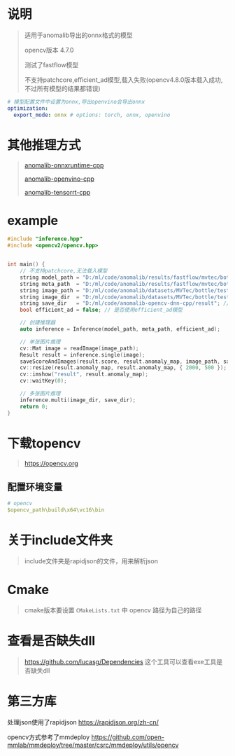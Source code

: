 # 说明

> 适用于anomalib导出的onnx格式的模型
>
> opencv版本 4.7.0
>
> 测试了fastflow模型
>
> 不支持patchcore,efficient_ad模型,载入失败(opencv4.8.0版本载入成功,不过所有模型的结果都错误)

```yaml
# 模型配置文件中设置为onnx,导出openvino会导出onnx
optimization:
  export_mode: onnx # options: torch, onnx, openvino
```

# 其他推理方式

> [anomalib-onnxruntime-cpp](https://github.com/NagatoYuki0943/anomalib-onnxruntime-cpp)
>
> [anomalib-openvino-cpp](https://github.com/NagatoYuki0943/anomalib-openvino-cpp)
>
> [anomalib-tensorrt-cpp](https://github.com/NagatoYuki0943/anomalib-tensorrt-cpp)

# example

```C++
#include "inference.hpp"
#include <opencv2/opencv.hpp>


int main() {
    // 不支持patchcore,无法载入模型
    string model_path = "D:/ml/code/anomalib/results/fastflow/mvtec/bottle/run/weights/openvino/model.onnx";
    string meta_path  = "D:/ml/code/anomalib/results/fastflow/mvtec/bottle/run/weights/openvino/metadata.json";
    string image_path = "D:/ml/code/anomalib/datasets/MVTec/bottle/test/broken_large/000.png";
    string image_dir  = "D:/ml/code/anomalib/datasets/MVTec/bottle/test/broken_large";
    string save_dir   = "D:/ml/code/anomalib-opencv-dnn-cpp/result"; // 注意目录不会自动创建,要手动创建才会保存
    bool efficient_ad = false; // 是否使用efficient_ad模型

    // 创建推理器
    auto inference = Inference(model_path, meta_path, efficient_ad);

    // 单张图片推理
    cv::Mat image = readImage(image_path);
    Result result = inference.single(image);
    saveScoreAndImages(result.score, result.anomaly_map, image_path, save_dir);
    cv::resize(result.anomaly_map, result.anomaly_map, { 2000, 500 });
    cv::imshow("result", result.anomaly_map);
    cv::waitKey(0);

    // 多张图片推理
    inference.multi(image_dir, save_dir);
    return 0;
}
```

# 下载topencv

> https://opencv.org

## 配置环境变量

```yaml
# opencv
$opencv_path\build\x64\vc16\bin
```

# 关于include文件夹

> include文件夹是rapidjson的文件，用来解析json

# Cmake

> cmake版本要设置 `CMakeLists.txt` 中 opencv 路径为自己的路径

# 查看是否缺失dll

> https://github.com/lucasg/Dependencies 这个工具可以查看exe工具是否缺失dll

# 第三方库

处理json使用了rapidjson https://rapidjson.org/zh-cn/

opencv方式参考了mmdeploy https://github.com/open-mmlab/mmdeploy/tree/master/csrc/mmdeploy/utils/opencv
